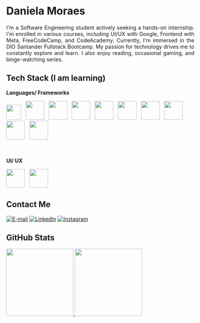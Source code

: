 
# Daniela Moraes


<p align="justify">I'm a Software Engineering student actively seeking a hands-on internship. I'm enrolled in various courses, including UI/UX with Google, Frontend with Meta, FreeCodeCamp, and CodeAcademy. Currently, I'm immersed in the DIO Santander Fullstack Bootcamp. My passion for technology drives me to constantly explore and learn. I also enjoy reading, occasional gaming, and binge-watching series.
</p>


## Tech Stack (I am learning)

**Languages/ Frameworks**
    
<img loading="lazy" src="https://cdn.jsdelivr.net/gh/devicons/devicon/icons/javascript/javascript-original.svg" width="40" height="40"/> &nbsp; 
<img src="https://cdn.jsdelivr.net/gh/devicons/devicon/icons/python/python-original-wordmark.svg" width="50" height="50"/> &nbsp;
<img loading="lazy" src="https://cdn.jsdelivr.net/gh/devicons/devicon/icons/html5/html5-original-wordmark.svg" width="50" height="50"/> &nbsp; <img src="https://cdn.jsdelivr.net/gh/devicons/devicon/icons/css3/css3-original-wordmark.svg" width="50" height="50"/> &nbsp; <img src="https://cdn.jsdelivr.net/gh/devicons/devicon/icons/tailwindcss/tailwindcss-plain.svg" width="50" height="50"/> &nbsp; <img src="https://cdn.jsdelivr.net/gh/devicons/devicon/icons/sass/sass-original.svg" width="50" height="50"/> &nbsp; <img src="https://cdn.jsdelivr.net/gh/devicons/devicon/icons/bootstrap/bootstrap-original-wordmark.svg" width="50" height="50"/> &nbsp; <img src="https://cdn.jsdelivr.net/gh/devicons/devicon/icons/react/react-original-wordmark.svg" width="50" height="50"/> &nbsp; <img src="https://cdn.jsdelivr.net/gh/devicons/devicon/icons/redux/redux-original.svg" width="50" height="50"/> &nbsp; <img src="https://cdn.jsdelivr.net/gh/devicons/devicon/icons/nodejs/nodejs-plain-wordmark.svg" width="50" height="50"/> &nbsp;

<br>   

**UI/ UX**

<img src="https://cdn.jsdelivr.net/gh/devicons/devicon/icons/figma/figma-original.svg" width="50" height="50"/> &nbsp;  <img src="https://cdn.jsdelivr.net/gh/devicons/devicon/icons/canva/canva-original.svg" width="50" height="50"/>



## Contact Me

[![E-mail](https://img.shields.io/badge/-Email-000?style=for-the-badge&logo=microsoft-outlook&logoColor=4B1E97&colorB=280E54&color:FFF)](mailto:danielamedinna20@gmail.com)
[![LinkedIn](https://img.shields.io/badge/-LinkedIn-000?style=for-the-badge&logo=linkedin&logoColor=4B1E97&colorB=280E54&color:FFF)](https://www.linkedin.com/in/daniela-m-13b396204/)
[![Instagram](https://img.shields.io/badge/-Instagram-000?style=for-the-badge&logo=instagram&logoColor=4B1E97&colorB=280E54&color:FFF)](https://www.instagram.com/garotadocaqui/)


## GitHub Stats

 <div>
 <a href="https://github.com/tokyohmachine">
  <img loading="lazy" height="180em" src="https://github-readme-stats.vercel.app/api/top-langs/?username=tokyohmachine&layout=compact&langs_count=7&theme=blue-green"/>
  <img loading="lazy" height="180em" src="https://github-readme-stats.vercel.app/api?username=tokyohmachine&show_icons=true&theme=blue-green"  />
 </a>
 </div>

